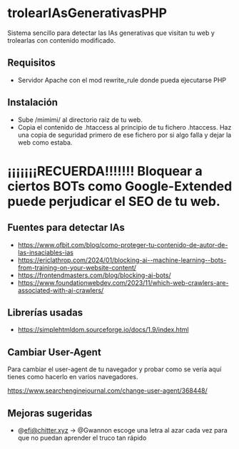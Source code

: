 # trolearIAsGenerativasPHP
Sistema sencillo para detectar las IAs generativas que visitan tu web y trolearlas con contenido modificado.

## Requisitos
* Servidor Apache con el mod rewrite_rule donde pueda ejecutarse PHP

## Instalación
* Sube /mimimi/ al directorio raiz de tu web.
* Copia el contenido de .htaccess al principio de tu fichero .htaccess. Haz una copia de seguridad primero de ese fichero por si algo falla y dejar la web como estaba.

# ¡¡¡¡¡¡¡RECUERDA!!!!!!! Bloquear a ciertos BOTs como Google-Extended puede perjudicar el SEO de tu web.

## Fuentes para detectar IAs
* https://www.ofbit.com/blog/como-proteger-tu-contenido-de-autor-de-las-insaciables-ias
* https://ericlathrop.com/2024/01/blocking-ai--machine-learning--bots-from-training-on-your-website-content/
* https://frontendmasters.com/blog/blocking-ai-bots/
* https://www.foundationwebdev.com/2023/11/which-web-crawlers-are-associated-with-ai-crawlers/


## Librerías usadas
* https://simplehtmldom.sourceforge.io/docs/1.9/index.html

## Cambiar User-Agent
Para cambiar el user-agent de tu navegador y probar como se vería aquí tienes como hacerlo en varios navegadores.

https://www.searchenginejournal.com/change-user-agent/368448/

## Mejoras sugeridas
* @efi@chitter.xyz -> @Gwannon escoge una letra al azar cada vez para que no puedan aprender el truco tan rápido

